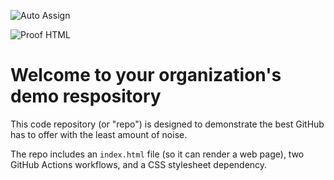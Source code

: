 ![Auto Assign](https://github.com/SIH-academia-verification/demo-repository/actions/workflows/auto-assign.yml/badge.svg)

![Proof HTML](https://github.com/SIH-academia-verification/demo-repository/actions/workflows/proof-html.yml/badge.svg)

# Welcome to your organization's demo respository
This code repository (or "repo") is designed to demonstrate the best GitHub has to offer with the least amount of noise.

The repo includes an `index.html` file (so it can render a web page), two GitHub Actions workflows, and a CSS stylesheet dependency.
